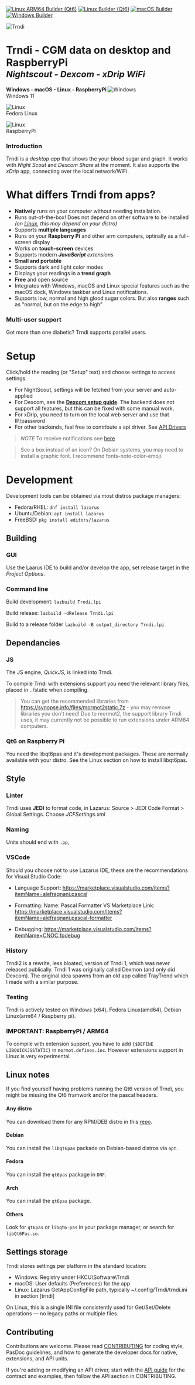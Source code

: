 [![Linux ARM64 Builder (Qt6)](https://github.com/slicke/trndi/actions/workflows/build-linux-arm64.yml/badge.svg)](https://github.com/slicke/trndi/actions/workflows/build-linux-arm64.yml) [![Linux Builder (Qt6)](https://github.com/slicke/trndi/actions/workflows/build-linux.yml/badge.svg)](https://github.com/slicke/trndi/actions/workflows/build-linux.yml) [![macOS Builder](https://github.com/slicke/trndi/actions/workflows/build-macos.yml/badge.svg)](https://github.com/slicke/trndi/actions/workflows/build-macos.yml) [![Windows Builder](https://github.com/slicke/trndi/actions/workflows/build-windows.yml/badge.svg)](https://github.com/slicke/trndi/actions/workflows/build-windows.yml)

![Trndi](doc/img/trndi-logo.png)

# Trndi - CGM data on desktop and RaspberryPi<br><sup>_Nightscout - Dexcom - xDrip WiFi_</sup> 
<b> Windows - macOS - Linux - RaspberryPi </b>
![Windows](doc/img/img_win.png)
<br>Windows 11

![Linux](doc/img/img_lin.png)
<br>Fedora Linux

![Linux](doc/img/img_rpi.png)
<br>RaspberryPi

### Introduction
Trndi is a _desktop app_ that shows the your blood sugar and graph. It works with  _Night Scout_ and _Dexcom Share_ at the moment.
It also supports the _xDrip_ app, connecting over the local network/WiFi.

# What differs Trndi from apps?
* __Natively__ runs on your computer without needing installation.
* Runs out-of-the-box! Does not depend on other software to be installed _(on [Linux](#Linux-support), this may depend on your distro)_
* Supports __multiple languages__
* Runs on your __Raspberry Pi__ and other arm computers, optinally as a full-screen display
* Works on __touch-screen__ devices
* Supports modern ___JavaScript__ extensions_
* __Small and portable__
* Supports dark and light color modes
* Displays your readings in a __trend graph__
* __Free__ and open source
* Integrates with Windows, macOS and Linux special features such as the macOS dock, Windows taskbar and Linux notifications.
* Supports low, normal and high glood sugar colors. But also __ranges__ such as "normal, but on the edge to high"

### Multi-user support
Got more than one diabetic? Trndi supports parallel users.

# Setup
Click/hold the reading (or "Setup" text) and choose settings to access settings.
* For NightScout, settings will be fetched from your server and auto-applied
* For Dexcom, see the __[Dexcom setup guide](guides/Dexcom.md)__. The backend does not support all features, but this can be fixed with some manual work.
* For xDrip, you need to turn on the local web server and use that IP/password
* For other backends, feel free to contribute a api driver. See [API Drivers](guides/API.md)

> _NOTE_ To receive notifications see [here](guides/Notifications.md)

> See a box instead of an icon? On Debian systems, you may need to install a graphic font. I recommend fonts-noto-color-emoji.

# Development
Development tools can be obtained via most distros package managers:
- Fedora/RHEL: ```dnf install lazarus```
- Ubuntu/Debian: ```apt install lazarus```
- FreeBSD: ```pkg install editors/lazarus```

## Building
### GUI
Use the Laarus IDE to build and/or develop the app, set release target in the _Project Options_.

### Command line

Build development:
```lazbuild Trndi.lpi``` 

Build release:
```lazbuild -dRelease Trndi.lpi``` 

Build to a release folder
```lazbuild -B output_directory Trndi.lpi``` 


## Dependancies
### JS
The JS engine, _QuickJS_, is linked into Trndi.

To compile Trndi with extensions support you need the relevant library files, placed in ../static when compiling.
> You can get the recommended libraries from https://synopse.info/files/mormot2static.7z - you may remove libraries you don't need!
Due to mormot2, the support library Trndi uses, it may currently not be possible to run extensions under ARM64 computers.

### Qt6 on Raspberry Pi
You need the libqt6pas and it's development packages. These are normally available with your distro. See the Linux section on how to install libqt6pas.

## Style
### Linter
Trndi uses __JEDI__ to format code, in Lazarus: Source > JEDI Code Format > Global Settings. Choose _JCFSettings.xml_

### Naming
Units should end with ```.pp```, 

### VSCode
Should you choose not to use Lazarus IDE, these are the recommendations for Visual Studio Code:
* Language Support: https://marketplace.visualstudio.com/items?itemName=alefragnani.pascal

* Formatting: Name: Pascal Formatter
VS Marketplace Link: https://marketplace.visualstudio.com/items?itemName=alefragnani.pascal-formatter

* Debugging: https://marketplace.visualstudio.com/items?itemName=CNOC.fpdebug

### History
Trndi2 is a rewrite, less bloated, version of Trndi 1, which was never released publically. Trndi 1 was originally called Dexmon (and only did Dexcom). The original idea spawns from an old app called TrayTrend which I made with a similar purpose.


### Testing
Trndi is actively tested on Windows (x64), Fedora Linux(amd64), Debian Linux(arm64 / Raspberry pi).

### IMPORTANT: RaspberryPi / ARM64
To compile with extension support, you have to add ```{$DEFINE LIBQUICKJSSTATIC}``` in ```mormot.defines.inc```. However extensions support in Linux is very experimental.

<a name="Linux-support"></a>
## Linux notes
If you find yourself having problems running the Qt6 version of Trndi, you might be missing the Qt6 framwork and/or the pascal headers.

#### Any distro
You can download them for any RPM/DEB distro in this [repo](https://github.com/davidbannon/libqt6pas/releases).

#### Debian
You can install the ```libqt6pas``` packade on Debian-based distros via ```apt```.

#### Fedora
You can install the ```qt6pas``` package in ```DNF```.

#### Arch
You can install the ```qt6pas``` package.

#### Others
Look for ```qt6pas``` or ```libqt6-pas``` in your package manager, or search for ```libQt6Pas.so```.

## Settings storage
Trndi stores settings per platform in the standard location:
- Windows: Registry under HKCU\Software\Trndi
- macOS: User defaults (Preferences) for the app
- Linux: Lazarus GetAppConfigFile path, typically ~/.config/Trndi/trndi.ini in section [trndi]

On Linux, this is a single INI file consistently used for Get/Set/Delete operations — no legacy paths or multiple files.

## Contributing
Contributions are welcome. Please read [CONTRIBUTING](CONTRIBUTING.md) for coding style, PasDoc guidelines, and how to generate the developer docs for native, extensions, and API units.

If you're adding or modifying an API driver, start with the [API guide](guides/API.md) for the contract and examples, then follow the API section in CONTRIBUTING.